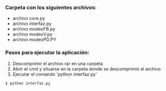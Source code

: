 ### Carpeta con los siguientes archivos:
- archivo core.py
- archivo interfaz.py
- archivo modexFB.py
- archivo modexV.py
- archivo modexPD.PY
 

### Pasos para ejecutar la aplicación:

1. Descomprimir el archivo rar en una carpeta
2. Abrir el cmd y situarse en la carpeta donde se descomprimió el archivo
3. Ejecutar el comando 'python interfaz.py'
```
$ python interfaz.py
```
